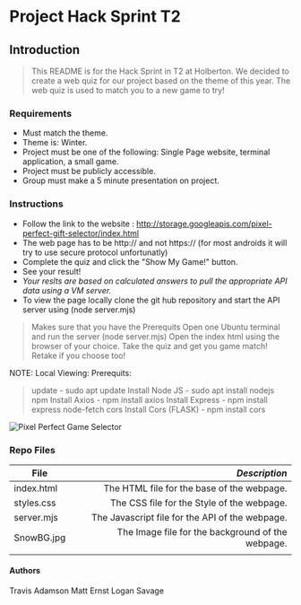# **Project** Hack Sprint T2

## Introduction
> This README is for the Hack Sprint in T2 at Holberton.
> We decided to create a web quiz for our project based on the theme of this year.
> The web quiz is used to match you to a new game to try!

### Requirements
- Must match the theme.
- Theme is: Winter.
- Project must be one of the following: Single Page website, terminal application, a small game.
- Project must be publicly accessible.
- Group must make a 5 minute presentation on project.

### Instructions
- Follow the link to the website : http://storage.googleapis.com/pixel-perfect-gift-selector/index.html
- The web page has to be http:// and not https:// (for most androids it will try to use secure protocol unfortunatly)
- Complete the quiz and click the "Show My Game!" button.
- See your result!
- *Your reslts are based on calculated answers to pull the appropriate API data using a VM server.*
- To view the page locally clone the git hub repository and start the API server using (node server.mjs)
> Makes sure that you have the Prerequits
> Open one Ubuntu terminal and run the server (node server.mjs)
> Open the index html using the browser of your choice.
> Take the quiz and get you game match!  Retake if you choose too!


NOTE: Local Viewing:
Prerequits:
> update - sudo apt update
> Install Node JS - sudo apt install nodejs npm
> Install Axios - npm install axios
> Install Express - npm install express node-fetch cors
> Install Cors (FLASK) - npm install cors

![Pixel Perfect Game Selector](https://github.com/TravisAdamson/hackSprintT2/blob/a422bc23aa55f471dd545517067eddfcf48b756a/images/Preview.gif)

### Repo Files
| **File** | *__Description__* |
|----------|----------------:|
|index.html| The HTML file for the base of the webpage.|
|styles.css| The CSS file for the Style of the webpage.|
|server.mjs| The Javascript file for the API of the webpage.|
|SnowBG.jpg| The Image file for the background of the webpage.|
||

#### Authors
Travis Adamson
Matt Ernst
Logan Savage
